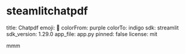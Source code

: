 # steamlitchatpdf


title: Chatpdf
emoji: 👀
colorFrom: purple
colorTo: indigo
sdk: streamlit
sdk_version: 1.29.0
app_file: app.py
pinned: false
license: mit


mmm
